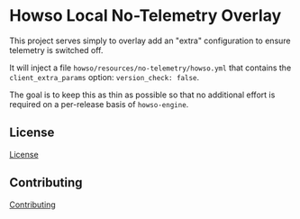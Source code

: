 # Howso Local No-Telemetry Overlay

This project serves simply to overlay add an "extra" configuration to ensure
telemetry is switched off.

It will inject a file `howso/resources/no-telemetry/howso.yml` that contains
the `client_extra_params` option: `version_check: false`.

The goal is to keep this as thin as possible so that no additional effort is
required on a per-release basis of `howso-engine`.

## License

[License](LICENSE.txt)

## Contributing

[Contributing](CONTRIBUTING.md)
